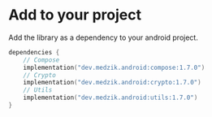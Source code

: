 # Add to your project

Add the library as a dependency to your android project.

```kotlin
dependencies {
    // Compose
    implementation("dev.medzik.android:compose:1.7.0")
    // Crypto
    implementation("dev.medzik.android:crypto:1.7.0")
    // Utils
    implementation("dev.medzik.android:utils:1.7.0")
}
```
